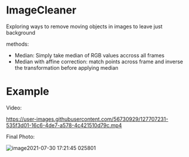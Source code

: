 # ImageCleaner

Exploring ways to remove moving objects in images to leave just background

methods:

- Median: Simply take median of RGB values accross all frames
- Median with affine correction: match points across frame and inverse the transformation before applying median


# Example

Video:



https://user-images.githubusercontent.com/56730929/127707231-535f3d01-16c6-4de7-a578-4c421510d79c.mp4



Final Photo:

![image2021-07-30 17:21:45 025801](https://user-images.githubusercontent.com/56730929/127706607-842455ab-4f6b-41c1-a6d3-1ce6dae5f7df.jpg)
